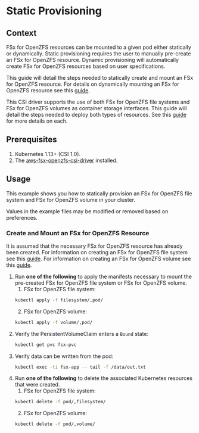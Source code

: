 # Static Provisioning

## Context

FSx for OpenZFS resources can be mounted to a given pod either statically or dynamically.
Static provisioning requires the user to manually pre-create an FSx for OpenZFS resource.
Dynamic provisioning will automatically create FSx for OpenZFS resources based on user specifications.

This guide will detail the steps needed to statically create and mount an FSx for OpenZFS resource.
For details on dynamically mounting an FSx for OpenZFS resource see this [guide](../dynamic-provisioning/README.md).

This CSI driver supports the use of both FSx for OpenZFS file systems and FSx for OpenZFS volumes as container storage interfaces.
This guide will detail the steps needed to deploy both types of resources.
See this [guide](https://docs.aws.amazon.com/fsx/latest/OpenZFSGuide/administering-file-systems.html) for more details on each.

## Prerequisites

1. Kubernetes 1.13+ (CSI 1.0).
2. The [aws-fsx-openzfs-csi-driver](https://github.com/kubernetes-sigs/aws-fsx-openzfs-csi-driver) installed.

## Usage

This example shows you how to statically provision an FSx for OpenZFS file system and FSx for OpenZFS volume in your cluster.

Values in the example files may be modified or removed based on preferences.

### Create and Mount an FSx for OpenZFS Resource

It is assumed that the necessary FSx for OpenZFS resource has already been created. 
For information on creating an FSx for OpenZFS file system see this [guide](https://docs.aws.amazon.com/fsx/latest/OpenZFSGuide/creating-file-systems.html). 
For information on creating an FSx for OpenZFS volume see this [guide](https://docs.aws.amazon.com/fsx/latest/OpenZFSGuide/managing-volumes.html).

1. Run **one of the following** to apply the manifests necessary to mount the pre-created FSx for OpenZFS file system or FSx for OpenZFS volume.
    1. FSx for OpenZFS file system:
    ```sh
   kubectl apply -f filesystem/,pod/
    ```
    2. FSx for OpenZFS volume:
   ```sh
   kubectl apply -f volume/,pod/
    ```
2. Verify the PersistentVolumeClaim enters a `Bound` state:
    ```sh
    kubectl get pvc fsx-pvc
    ```
3. Verify data can be written from the pod:
   ```sh
   kubectl exec -ti fsx-app -- tail -f /data/out.txt
    ```
4. Run **one of the following** to delete the associated Kubernetes resources that were created.
   1. FSx for OpenZFS file system:
   ```sh
   kubectl delete -f pod/,filesystem/
   ```
   2. FSx for OpenZFS volume:
   ```sh
   kubectl delete -f pod/,volume/
   ```
   